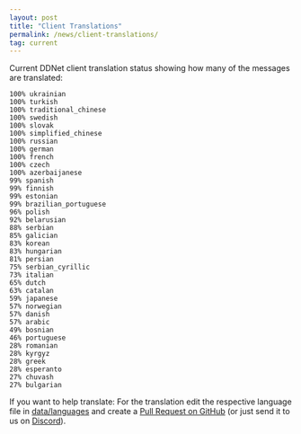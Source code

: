 ```yaml
---
layout: post
title: "Client Translations"
permalink: /news/client-translations/
tag: current
---
```


Current DDNet client translation status showing how many of the messages are translated:

```
100% ukrainian
100% turkish
100% traditional_chinese
100% swedish
100% slovak
100% simplified_chinese
100% russian
100% german
100% french
100% czech
100% azerbaijanese
99% spanish
99% finnish
99% estonian
99% brazilian_portuguese
96% polish
92% belarusian
88% serbian
85% galician
83% korean
83% hungarian
81% persian
75% serbian_cyrillic
73% italian
65% dutch
63% catalan
59% japanese
57% norwegian
57% danish
57% arabic
49% bosnian
46% portuguese
28% romanian
28% kyrgyz
28% greek
28% esperanto
27% chuvash
27% bulgarian
```

If you want to help translate: For the translation edit the respective language file in [data/languages](https://github.com/ddnet/ddnet/tree/master/data/languages) and create a [Pull Request on GitHub](https://github.com/ddnet/ddnet/) (or just send it to us on [Discord](/discord/)).
